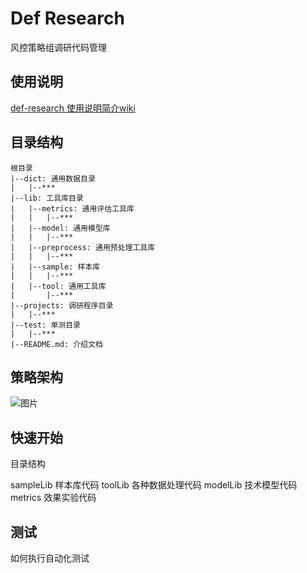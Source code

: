 Def Research
===
风控策略组调研代码管理

使用说明
---

[def-research 使用说明简介wiki](http://wiki.baidu.com/pages/viewpage.action?pageId=1102386033)

目录结构
---

```
根目录
|--dict: 通用数据目录
|   |--***
|--lib: 工具库目录
|   |--metrics: 通用评估工具库
|   |   |--***
|   |--model: 通用模型库
|   |   |--***
|   |--preprocess: 通用预处理工具库
|   |   |--***
|   |--sample: 样本库
|   |   |--***
|   |--tool: 通用工具库
|       |--***
|--projects: 调研程序目录
|   |--***
|--test: 单测目录
|   |--***
|--README.md: 介绍文档
```

策略架构
---
![图片](http://agroup.baidu.com/api/static/bj/-6228779b23e526e77459d630743582f1b6cfb898?filename=3fdcf92736b2b5921ed8d68a2.png)

快速开始
---
目录结构

sampleLib 样本库代码
toolLib 各种数据处理代码
modelLib 技术模型代码
metrics 效果实验代码

测试
---
如何执行自动化测试
